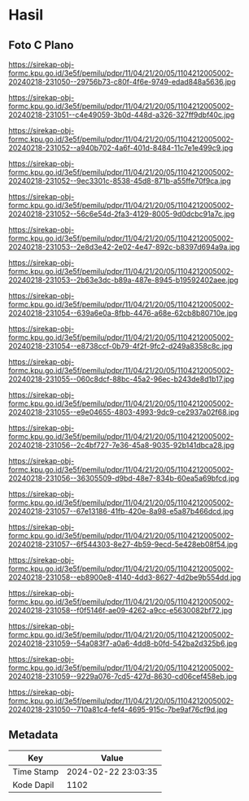 # Hasil

## Foto C Plano

https://sirekap-obj-formc.kpu.go.id/3e5f/pemilu/pdpr/11/04/21/20/05/1104212005002-20240218-231050--29756b73-c80f-4f6e-9749-edad848a5636.jpg

https://sirekap-obj-formc.kpu.go.id/3e5f/pemilu/pdpr/11/04/21/20/05/1104212005002-20240218-231051--c4e49059-3b0d-448d-a326-327ff9dbf40c.jpg

https://sirekap-obj-formc.kpu.go.id/3e5f/pemilu/pdpr/11/04/21/20/05/1104212005002-20240218-231052--a940b702-4a6f-401d-8484-11c7e1e499c9.jpg

https://sirekap-obj-formc.kpu.go.id/3e5f/pemilu/pdpr/11/04/21/20/05/1104212005002-20240218-231052--9ec3301c-8538-45d8-871b-a55ffe70f9ca.jpg

https://sirekap-obj-formc.kpu.go.id/3e5f/pemilu/pdpr/11/04/21/20/05/1104212005002-20240218-231052--56c6e54d-2fa3-4129-8005-9d0dcbc91a7c.jpg

https://sirekap-obj-formc.kpu.go.id/3e5f/pemilu/pdpr/11/04/21/20/05/1104212005002-20240218-231053--2e8d3e42-2e02-4e47-892c-b8397d694a9a.jpg

https://sirekap-obj-formc.kpu.go.id/3e5f/pemilu/pdpr/11/04/21/20/05/1104212005002-20240218-231053--2b63e3dc-b89a-487e-8945-b19592402aee.jpg

https://sirekap-obj-formc.kpu.go.id/3e5f/pemilu/pdpr/11/04/21/20/05/1104212005002-20240218-231054--639a6e0a-8fbb-4476-a68e-62cb8b80710e.jpg

https://sirekap-obj-formc.kpu.go.id/3e5f/pemilu/pdpr/11/04/21/20/05/1104212005002-20240218-231054--e8738ccf-0b79-4f2f-9fc2-d249a8358c8c.jpg

https://sirekap-obj-formc.kpu.go.id/3e5f/pemilu/pdpr/11/04/21/20/05/1104212005002-20240218-231055--060c8dcf-88bc-45a2-96ec-b243de8d1b17.jpg

https://sirekap-obj-formc.kpu.go.id/3e5f/pemilu/pdpr/11/04/21/20/05/1104212005002-20240218-231055--e9e04655-4803-4993-9dc9-ce2937a02f68.jpg

https://sirekap-obj-formc.kpu.go.id/3e5f/pemilu/pdpr/11/04/21/20/05/1104212005002-20240218-231056--2c4bf727-7e36-45a8-9035-92b141dbca28.jpg

https://sirekap-obj-formc.kpu.go.id/3e5f/pemilu/pdpr/11/04/21/20/05/1104212005002-20240218-231056--36305509-d9bd-48e7-834b-60ea5a69bfcd.jpg

https://sirekap-obj-formc.kpu.go.id/3e5f/pemilu/pdpr/11/04/21/20/05/1104212005002-20240218-231057--67e13186-41fb-420e-8a98-e5a87b466dcd.jpg

https://sirekap-obj-formc.kpu.go.id/3e5f/pemilu/pdpr/11/04/21/20/05/1104212005002-20240218-231057--6f544303-8e27-4b59-9ecd-5e428eb08f54.jpg

https://sirekap-obj-formc.kpu.go.id/3e5f/pemilu/pdpr/11/04/21/20/05/1104212005002-20240218-231058--eb8900e8-4140-4dd3-8627-4d2be9b554dd.jpg

https://sirekap-obj-formc.kpu.go.id/3e5f/pemilu/pdpr/11/04/21/20/05/1104212005002-20240218-231058--f0f5146f-ae09-4262-a9cc-e5630082bf72.jpg

https://sirekap-obj-formc.kpu.go.id/3e5f/pemilu/pdpr/11/04/21/20/05/1104212005002-20240218-231059--54a083f7-a0a6-4dd8-b0fd-542ba2d325b6.jpg

https://sirekap-obj-formc.kpu.go.id/3e5f/pemilu/pdpr/11/04/21/20/05/1104212005002-20240218-231059--9229a076-7cd5-427d-8630-cd06cef458eb.jpg

https://sirekap-obj-formc.kpu.go.id/3e5f/pemilu/pdpr/11/04/21/20/05/1104212005002-20240218-231050--710a81c4-fef4-4695-915c-7be9af76cf9d.jpg


## Metadata

| Key        | Value               |
| ---------- | ------------------- |
| Time Stamp | 2024-02-22 23:03:35 |
| Kode Dapil | 1102                |



